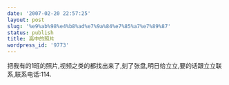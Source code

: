 ```yaml
---
date: '2007-02-20 22:57:25'
layout: post
slug: '%e9%ab%98%e4%b8%ad%e7%9a%84%e7%85%a7%e7%89%87'
status: publish
title: 高中的照片
wordpress_id: '9773'
---
```


把我有的1班的照片,视频之类的都找出来了,刻了张盘,明日给立立,要的话跟立立联系,联系电话:114.
